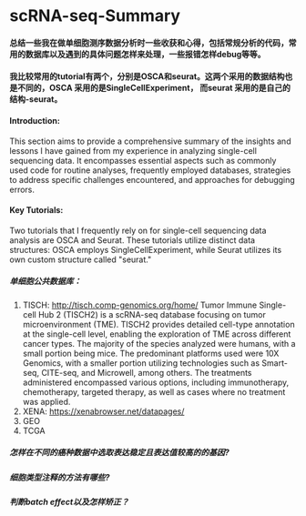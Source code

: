 # scRNA-seq-Summary

#### 总结一些我在做单细胞测序数据分析时一些收获和心得，包括常规分析的代码，常用的数据库以及遇到的具体问题怎样来处理，一些报错怎样debug等等。
#### 我比较常用的tutorial有两个，分别是OSCA和seurat。这两个采用的数据结构也是不同的，OSCA 采用的是SingleCellExperiment， 而seurat 采用的是自己的结构-seurat。
#### Introduction:
This section aims to provide a comprehensive summary of the insights and lessons I have gained from my experience in analyzing single-cell sequencing data. It encompasses essential aspects such as commonly used code for routine analyses, frequently employed databases, strategies to address specific challenges encountered, and approaches for debugging errors.
#### Key Tutorials:
Two tutorials that I frequently rely on for single-cell sequencing data analysis are OSCA and Seurat. These tutorials utilize distinct data structures: OSCA employs SingleCellExperiment, while Seurat utilizes its own custom structure called "seurat."

##### 单细胞公共数据库：
1. TISCH: http://tisch.comp-genomics.org/home/
Tumor Immune Single-cell Hub 2 (TISCH2) is a scRNA-seq database focusing on tumor microenvironment (TME). TISCH2 provides detailed cell-type annotation at the single-cell level, enabling the exploration of TME across different cancer types. The majority of the species analyzed were humans, with a small portion being mice. The predominant platforms used were 10X Genomics, with a smaller portion utilizing technologies such as Smart-seq, CITE-seq, and Microwell, among others. The treatments administered encompassed various options, including immunotherapy, chemotherapy, targeted therapy, as well as cases where no treatment was applied.
2. XENA: https://xenabrowser.net/datapages/
3. GEO
4. TCGA

##### 怎样在不同的癌种数据中选取表达稳定且表达值较高的的基因?
##### 细胞类型注释的方法有哪些?
##### 判断batch effect以及怎样矫正？
